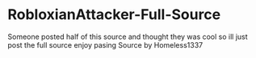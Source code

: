 # RobloxianAttacker-Full-Source
Someone posted half of this source and thought they was cool so ill just post the full source enjoy pasing
Source by Homeless1337
